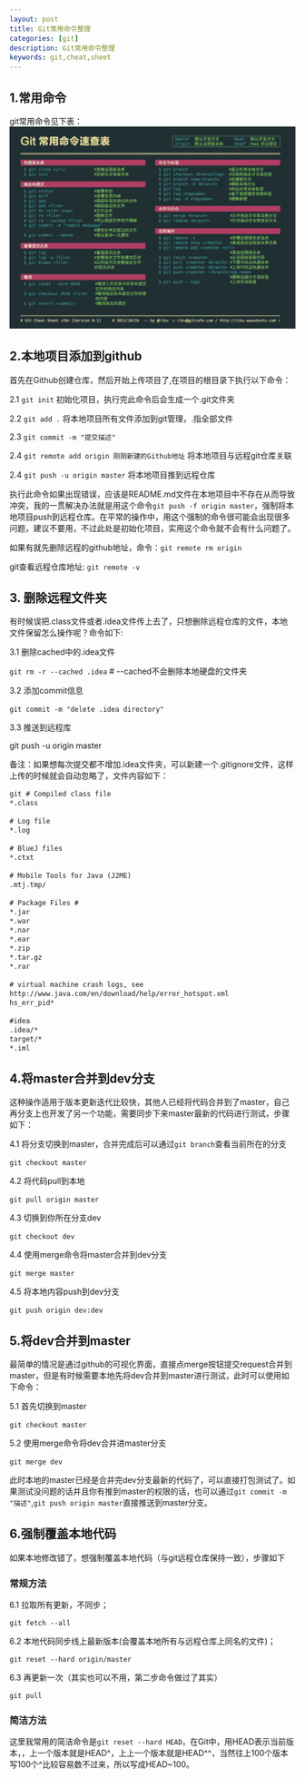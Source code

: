 ```yaml
---
layout: post
title: Git常用命令整理
categories: [git]
description: Git常用命令整理
keywords: git,cheat,sheet
---
```


## 1.常用命令

git常用命令见下表：
![Alt text](https://github.com/gongenbo/gongenbo.github.io/raw/master/img/git/git_cheat_sheet.jpg)


## 2.本地项目添加到github
首先在Github创建仓库，然后开始上传项目了,在项目的根目录下执行以下命令：

2.1 `git init` 初始化项目，执行完此命令后会生成一个.git文件夹 

2.2 `git add .` 将本地项目所有文件添加到git管理，.指全部文件 

2.3 `git commit -m "提交描述" `

2.4 `git remote add origin 刚刚新建的Github地址`   将本地项目与远程git仓库关联 

2.4 `git push -u origin master` 将本地项目推到远程仓库

执行此命令如果出现错误，应该是README.md文件在本地项目中不存在从而导致冲突，我的一贯解决办法就是用这个命令`git push -f origin master`，强制将本地项目push到远程仓库。在平常的操作中，用这个强制的命令很可能会出现很多问题，建议不要用，不过此处是初始化项目，实用这个命令就不会有什么问题了。 

如果有就先删除远程的github地址，命令：`git remote rm origin` 

git查看远程仓库地址: `git remote -v`


## 3. 删除远程文件夹

有时候误把.class文件或者.idea文件传上去了，只想删除远程仓库的文件，本地文件保留怎么操作呢？命令如下:

3.1 删除cached中的.idea文件

```git rm -r --cached .idea```	# --cached不会删除本地硬盘的文件夹

3.2 添加commit信息

```git commit -m "delete .idea directory"```

3.3 推送到远程库

git push -u origin master

备注：如果想每次提交都不增加.idea文件夹，可以新建一个.gitignore文件，这样上传的时候就会自动忽略了，文件内容如下：
```$xslt
git # Compiled class file
*.class

# Log file
*.log

# BlueJ files
*.ctxt

# Mobile Tools for Java (J2ME)
.mtj.tmp/

# Package Files #
*.jar
*.war
*.nar
*.ear
*.zip
*.tar.gz
*.rar

# virtual machine crash logs, see http://www.java.com/en/download/help/error_hotspot.xml
hs_err_pid*

#idea
.idea/*
target/*
*.iml

```

## 4.将master合并到dev分支

这种操作适用于版本更新迭代比较快，其他人已经将代码合并到了master，自己再分支上也开发了另一个功能，需要同步下来master最新的代码进行测试，步骤如下：

4.1 将分支切换到master，合并完成后可以通过`git branch`查看当前所在的分支

```git checkout master```

4.2 将代码pull到本地

```git pull origin master```

4.3 切换到你所在分支dev

```git checkout dev```

4.4 使用merge命令将master合并到dev分支

```git merge master```

4.5 将本地内容push到dev分支

```git push origin dev:dev```

## 5.将dev合并到master

最简单的情况是通过github的可视化界面，直接点merge按钮提交request合并到master，但是有时候需要本地先将dev合并到master进行测试，此时可以使用如下命令：

5.1 首先切换到master

```git checkout master```

5.2 使用merge命令将dev合并进master分支

```git merge dev```

此时本地的master已经是合并完dev分支最新的代码了，可以直接打包测试了。如果测试没问题的话并且你有推到master的权限的话，也可以通过`git commit -m "描述"`,`git push origin master`直接推送到master分支。

## 6.强制覆盖本地代码
如果本地修改错了，想强制覆盖本地代码（与git远程仓库保持一致），步骤如下
### 常规方法
6.1 拉取所有更新，不同步；
```$xslt
git fetch --all
```

6.2 本地代码同步线上最新版本(会覆盖本地所有与远程仓库上同名的文件)；
```$xslt
git reset --hard origin/master
```
6.3 再更新一次（其实也可以不用，第二步命令做过了其实）
```$xslt
git pull
```
### 简洁方法

这里我常用的简洁命令是`git reset --hard HEAD`，在Git中，用HEAD表示当前版本，，上一个版本就是HEAD^，上上一个版本就是HEAD^^，当然往上100个版本写100个^比较容易数不过来，所以写成HEAD~100。

